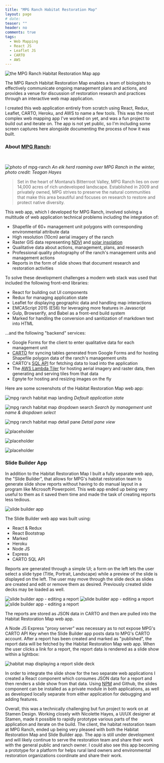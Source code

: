 ```yaml
---
title: "MPG Ranch Habitat Restoration Map"
layout: page
# date:
teaser: ""
header: no
comments: true
tags:
  - Web Mapping
  - React JS
  - Leaflet JS
  - CARTO
  - AWS
---
```


![the MPG Ranch Habitat Restoration Map app]({{site.urlimg}}mpg-habitat-01-overview.jpg)

The MPG Ranch Habitat Restoration Map enables a team of biologists to effectively communicate ongoing management plans and actions, and provides a venue for discussion of restoration research and practices through an interactive web map application.

I created this web application entirely from scratch using React, Redux, Leaflet, CARTO, Heroku, and AWS to name a few tools. This was the most complex web mapping app I've worked on yet, and was a fun project to build out and iterate on. The app is not yet public, so I'm including some screen captures here alongside documenting the process of how it was built.

### About [MPG Ranch](http://www.mpgranch.com):
<br>

![photo of mpg-ranch]({{site.urlimg}}mpg-ranch-elk-herd.jpeg)
*An elk herd roaming over MPG Ranch in the winter, photo credit: Teagan Hayes*

> Set in the heart of Montana’s Bitterroot Valley, MPG Ranch lies on over
14,000 acres of rich undeveloped landscape. Established in 2009
and privately owned, MPG strives to preserve the natural
communities that make this area beautiful and focuses on research
to restore and protect native diversity.

This web app, which I developed for MPG Ranch, involved solving a multitude
of web application technical problems including the integration of:

- Shapefile of 60+ management unit polygons with corresponding environmental attribute data
- High resolution (10cm) aerial imagery of the ranch
- Raster GIS data representing [NDVI](#) and [solar insolation](#)
- Qualitative data about actions, management, plans, and research
- Professional quality photography of the ranch's management units and management actions
- Reports in the form of slide shows that document research and restoration activities

To solve these development challenges a modern web stack was used that included
the following front-end libraries:

- React for building out UI components
- Redux for managing application state
- Leaflet for displaying geographic data and handling map interactions
- EMCAScript 2015 (ES6) for leveraging more features in Javascript
- Gulp, Browserify, and Babel as a front-end build system
- Marked for handling the conversion and sanitization of markdown text into HTML

...and the following "backend" services:

- Google Forms for the client to enter qualitative data for each management unit
- [CARTO](#) for syncing tables generated from Google Forms and for hosting
Shapefile polygon data of the ranch's management units
- CARTO's [SQL API](#) for fetching data to load into the application
- The [AWS Lambda Tiler](#) for hosting aerial imagery and raster data,
then generating and serving tiles from that data
- Egnyte for hosting and resizing images on the fly

Here are some screenshots of the Habitat Restoration Map web app:

![mpg ranch habitat map landing]({{site.urlimg}}mpg-habitat02.jpg)
*Default application state*

![mpg ranch habitat map dropdown search]({{site.urlimg}}mpg-habitat03.jpg)
*Search by management unit name & dropdown select*

![mpg ranch habitat map detail pane]({{site.urlimg}}mpg-habitat04.jpg)
*Detail pane view*

![placeholder](#)

![placeholder](#)

![placeholder](#)

### Slide Builder App
In addition to the Habitat Restoration Map I built a fully separate web app, the "Slide Builder", that allows for MPG's habitat restoration team to generate slide show reports without having to do manual layout in a program like Microsoft Powerpoint. This web app ended up being very useful to them as it saved them time and made the task of creating reports less tedious.

![slide builder app]({{site.urlimg}}mpg-slide-builder-overview.jpg)

The Slide Builder web app was built using:

- React & Redux
- React Bootstrap
- Marked
- Heroku
- Node JS
- Express
- CARTO SQL API

Reports are generated through a simple UI; a form on the left lets the user select
a slide type (Title, Portrait, Landscape) while a preview of the slide is displayed
on the left. The user may move through the slide deck as slides are created and edit
or remove them as desired. Previously created slide decks may be loaded as well.

![slide builder app - editing a report](#)
![slide builder app - editing a report](#)
![slide builder app - editing a report](#)

The reports are stored as JSON data in CARTO and then are pulled into the Habitat Restoration Map web app.

A Node JS Express "proxy server" was necessary as to not expose MPG's CARTO API Key
when the Slide Builder app posts data to MPG's CARTO account. After a
report has been created and marked as "published", the report data will be
fetched by the Habitat Restoration Map web app. When the user clicks a link for
a report, the report data is rendered as a slide show within a lightbox:

![habitat map displaying a report slide deck](#)

In order to integrate the slide show for the two separate web applications I
created a React component which consumes JSON data for a report and then renders
a slide show from that data. Using [NPM](#) and Github, the slides component can be
installed as a private module in both applications, as well as developed locally
separate from either application for debugging and adding features.

Overall, this was a technically challenging but fun project to work on at Stamen Design. Working
closely with Nicolette Hayes, a UI/UX designer at Stamen, made it possible to rapidly prototype
various parts of the application and iterate on the build. The client, the habitat restoration
team at MPG Ranch, ended up being very pleased with both the Habitat Restoration Map and
Slide Builder app. The app is still under development and will likely continue to serve the
restoration team and share their work with the general public and ranch owner. I could also
see this app becoming a prototype for a platform for helps rural land owners and environmental
restoration organizations coordinate and share their work.
